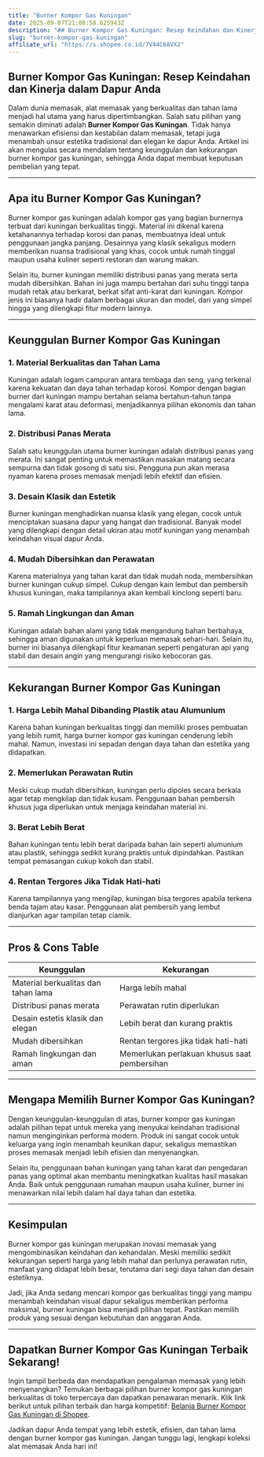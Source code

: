 ```yaml
---
title: "Burner Kompor Gas Kuningan"
date: 2025-09-07T21:08:58.625943Z
description: "## Burner Kompor Gas Kuningan: Resep Keindahan dan Kinerja dalam Dapur Anda..."
slug: "burner-kompor-gas-kuningan"
affiliate_url: "https://s.shopee.co.id/7V44C68VX2"
---
```

## Burner Kompor Gas Kuningan: Resep Keindahan dan Kinerja dalam Dapur Anda

Dalam dunia memasak, alat memasak yang berkualitas dan tahan lama menjadi hal utama yang harus dipertimbangkan. Salah satu pilihan yang semakin diminati adalah **Burner Kompor Gas Kuningan**. Tidak hanya menawarkan efisiensi dan kestabilan dalam memasak, tetapi juga menambah unsur estetika tradisional dan elegan ke dapur Anda. Artikel ini akan mengulas secara mendalam tentang keunggulan dan kekurangan burner kompor gas kuningan, sehingga Anda dapat membuat keputusan pembelian yang tepat.

---

## Apa itu Burner Kompor Gas Kuningan?

Burner kompor gas kuningan adalah kompor gas yang bagian burnernya terbuat dari kuningan berkualitas tinggi. Material ini dikenal karena ketahanannya terhadap korosi dan panas, membuatnya ideal untuk penggunaan jangka panjang. Desainnya yang klasik sekaligus modern memberikan nuansa tradisional yang khas, cocok untuk rumah tinggal maupun usaha kuliner seperti restoran dan warung makan.

Selain itu, burner kuningan memiliki distribusi panas yang merata serta mudah dibersihkan. Bahan ini juga mampu bertahan dari suhu tinggi tanpa mudah retak atau berkarat, berkat sifat anti-karat dari kuningan. Kompor jenis ini biasanya hadir dalam berbagai ukuran dan model, dari yang simpel hingga yang dilengkapi fitur modern lainnya.

---

## Keunggulan Burner Kompor Gas Kuningan

### 1. Material Berkualitas dan Tahan Lama

Kuningan adalah logam campuran antara tembaga dan seng, yang terkenal karena kekuatan dan daya tahan terhadap korosi. Kompor dengan bagian burner dari kuningan mampu bertahan selama bertahun-tahun tanpa mengalami karat atau deformasi, menjadikannya pilihan ekonomis dan tahan lama.

### 2. Distribusi Panas Merata

Salah satu keunggulan utama burner kuningan adalah distribusi panas yang merata. Ini sangat penting untuk memastikan masakan matang secara sempurna dan tidak gosong di satu sisi. Pengguna pun akan merasa nyaman karena proses memasak menjadi lebih efektif dan efisien.

### 3. Desain Klasik dan Estetik

Burner kuningan menghadirkan nuansa klasik yang elegan, cocok untuk menciptakan suasana dapur yang hangat dan tradisional. Banyak model yang dilengkapi dengan detail ukiran atau motif kuningan yang menambah keindahan visual dapur Anda.

### 4. Mudah Dibersihkan dan Perawatan

Karena materialnya yang tahan karat dan tidak mudah noda, membersihkan burner kuningan cukup simpel. Cukup dengan kain lembut dan pembersih khusus kuningan, maka tampilannya akan kembali kinclong seperti baru.

### 5. Ramah Lingkungan dan Aman

Kuningan adalah bahan alami yang tidak mengandung bahan berbahaya, sehingga aman digunakan untuk keperluan memasak sehari-hari. Selain itu, burner ini biasanya dilengkapi fitur keamanan seperti pengaturan api yang stabil dan desain angin yang mengurangi risiko kebocoran gas.

---

## Kekurangan Burner Kompor Gas Kuningan

### 1. Harga Lebih Mahal Dibanding Plastik atau Alumunium

Karena bahan kuningan berkualitas tinggi dan memiliki proses pembuatan yang lebih rumit, harga burner kompor gas kuningan cenderung lebih mahal. Namun, investasi ini sepadan dengan daya tahan dan estetika yang didapatkan.

### 2. Memerlukan Perawatan Rutin

Meski cukup mudah dibersihkan, kuningan perlu dipoles secara berkala agar tetap mengkilap dan tidak kusam. Penggunaan bahan pembersih khusus juga diperlukan untuk menjaga keindahan material ini.

### 3. Berat Lebih Berat

Bahan kuningan tentu lebih berat daripada bahan lain seperti alumunium atau plastik, sehingga sedikit kurang praktis untuk dipindahkan. Pastikan tempat pemasangan cukup kokoh dan stabil.

### 4. Rentan Tergores Jika Tidak Hati-hati

Karena tampilannya yang mengilap, kuningan bisa tergores apabila terkena benda tajam atau kasar. Penggunaan alat pembersih yang lembut dianjurkan agar tampilan tetap ciamik.

---

## Pros & Cons Table

| **Keunggulan**                     | **Kekurangan**                     |
|-----------------------------------|----------------------------------|
| Material berkualitas dan tahan lama | Harga lebih mahal                  |
| Distribusi panas merata            | Perawatan rutin diperlukan       |
| Desain estetis klasik dan elegan | Lebih berat dan kurang praktis  |
| Mudah dibersihkan                 | Rentan tergores jika tidak hati-hati |
| Ramah lingkungan dan aman        | Memerlukan perlakuan khusus saat pembersihan |

---

## Mengapa Memilih Burner Kompor Gas Kuningan?

Dengan keunggulan-keunggulan di atas, burner kompor gas kuningan adalah pilihan tepat untuk mereka yang menyukai keindahan tradisional namun menginginkan performa modern. Produk ini sangat cocok untuk keluarga yang ingin menambah keunikan dapur, sekaligus memastikan proses memasak menjadi lebih efisien dan menyenangkan.

Selain itu, penggunaan bahan kuningan yang tahan karat dan pengedaran panas yang optimal akan membantu meningkatkan kualitas hasil masakan Anda. Baik untuk penggunaan rumahan maupun usaha kuliner, burner ini menawarkan nilai lebih dalam hal daya tahan dan estetika.

---

## Kesimpulan

Burner kompor gas kuningan merupakan inovasi memasak yang mengombinasikan keindahan dan kehandalan. Meski memiliki sedikit kekurangan seperti harga yang lebih mahal dan perlunya perawatan rutin, manfaat yang didapat lebih besar, terutama dari segi daya tahan dan desain estetiknya.

Jadi, jika Anda sedang mencari kompor gas berkualitas tinggi yang mampu menambah keindahan visual dapur sekaligus memberikan performa maksimal, burner kuningan bisa menjadi pilihan tepat. Pastikan memilih produk yang sesuai dengan kebutuhan dan anggaran Anda.

---

## Dapatkan Burner Kompor Gas Kuningan Terbaik Sekarang!

Ingin tampil berbeda dan mendapatkan pengalaman memasak yang lebih menyenangkan? Temukan berbagai pilihan burner kompor gas kuningan berkualitas di toko terpercaya dan dapatkan penawaran menarik. Klik link berikut untuk pilihan terbaik dan harga kompetitif: [Belanja Burner Kompor Gas Kuningan di Shopee](https://s.shopee.co.id/7V44C68VX2).

Jadikan dapur Anda tempat yang lebih estetik, efisien, dan tahan lama dengan burner kompor gas kuningan. Jangan tunggu lagi, lengkapi koleksi alat memasak Anda hari ini!